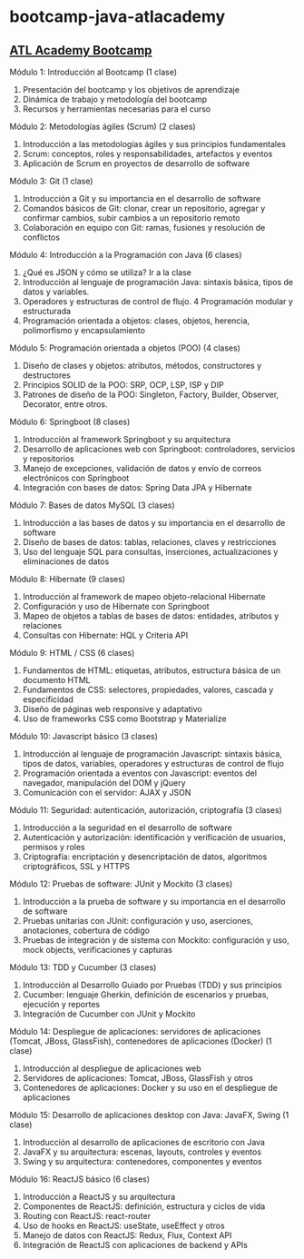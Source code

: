 # bootcamp-java-atlacademy

## [ATL Academy Bootcamp](https://atl.academy/bootcamp/java/)

Módulo 1: Introducción al Bootcamp (1 clase)
1. Presentación del bootcamp y los objetivos de aprendizaje
2. Dinámica de trabajo y metodología del bootcamp
3. Recursos y herramientas necesarias para el curso

Módulo 2: Metodologías ágiles (Scrum) (2 clases)
1. Introducción a las metodologías ágiles y sus principios fundamentales
2. Scrum: conceptos, roles y responsabilidades, artefactos y eventos
3. Aplicación de Scrum en proyectos de desarrollo de software
 
Módulo 3: Git (1 clase)
1. Introducción a Git y su importancia en el desarrollo de software
2. Comandos básicos de Git: clonar, crear un repositorio, agregar y confirmar cambios, subir cambios a un repositorio remoto
3. Colaboración en equipo con Git: ramas, fusiones y resolución de conflictos

Módulo 4: Introducción a la Programación con Java (6 clases)
1. ¿Qué es JSON y cómo se utiliza? Ir a la clase
2. Introducción al lenguaje de programación Java: sintaxis básica, tipos de datos y variables.
3. Operadores y estructuras de control de flujo.
4 Programación modular y estructurada
5. Programación orientada a objetos: clases, objetos, herencia, polimorfismo y encapsulamiento

Módulo 5: Programación orientada a objetos (POO) (4 clases)
1. Diseño de clases y objetos: atributos, métodos, constructores y destructores
2. Principios SOLID de la POO: SRP, OCP, LSP, ISP y DIP
3. Patrones de diseño de la POO: Singleton, Factory, Builder, Observer, Decorator, entre otros.

Módulo 6: Springboot (8 clases)
1. Introducción al framework Springboot y su arquitectura
2. Desarrollo de aplicaciones web con Springboot: controladores, servicios y repositorios
3. Manejo de excepciones, validación de datos y envío de correos electrónicos con Springboot
4. Integración con bases de datos: Spring Data JPA y Hibernate

Módulo 7: Bases de datos MySQL (3 clases)
1. Introducción a las bases de datos y su importancia en el desarrollo de software
2. Diseño de bases de datos: tablas, relaciones, claves y restricciones
3. Uso del lenguaje SQL para consultas, inserciones, actualizaciones y eliminaciones de datos

Módulo 8: Hibernate (9 clases)
1. Introducción al framework de mapeo objeto-relacional Hibernate
2. Configuración y uso de Hibernate con Springboot
3. Mapeo de objetos a tablas de bases de datos: entidades, atributos y relaciones
4. Consultas con Hibernate: HQL y Criteria API

Módulo 9: HTML / CSS (6 clases)
1. Fundamentos de HTML: etiquetas, atributos, estructura básica de un documento HTML
2. Fundamentos de CSS: selectores, propiedades, valores, cascada y especificidad
3. Diseño de páginas web responsive y adaptativo
4. Uso de frameworks CSS como Bootstrap y Materialize

Módulo 10: Javascript básico (3 clases)
1. Introducción al lenguaje de programación Javascript: sintaxis básica, tipos de datos, variables, operadores y estructuras de control de flujo
2. Programación orientada a eventos con Javascript: eventos del navegador, manipulación del DOM y jQuery
3. Comunicación con el servidor: AJAX y JSON

Módulo 11: Seguridad: autenticación, autorización, criptografía (3 clases)
1. Introducción a la seguridad en el desarrollo de software
2. Autenticación y autorización: identificación y verificación de usuarios, permisos y roles
3. Criptografía: encriptación y desencriptación de datos, algoritmos criptográficos, SSL y HTTPS

Módulo 12: Pruebas de software: JUnit y Mockito (3 clases)
1. Introducción a la prueba de software y su importancia en el desarrollo de software
2. Pruebas unitarias con JUnit: configuración y uso, aserciones, anotaciones, cobertura de código
3. Pruebas de integración y de sistema con Mockito: configuración y uso, mock objects, verificaciones y capturas

Módulo 13: TDD y Cucumber (3 clases)
1. Introducción al Desarrollo Guiado por Pruebas (TDD) y sus principios
2. Cucumber: lenguaje Gherkin, definición de escenarios y pruebas, ejecución y reportes
3. Integración de Cucumber con JUnit y Mockito

Módulo 14: Despliegue de aplicaciones: servidores de aplicaciones (Tomcat, JBoss, GlassFish), contenedores de aplicaciones (Docker) (1 clase)
1. Introducción al despliegue de aplicaciones web
2. Servidores de aplicaciones: Tomcat, JBoss, GlassFish y otros
3. Contenedores de aplicaciones: Docker y su uso en el despliegue de aplicaciones

Módulo 15: Desarrollo de aplicaciones desktop con Java: JavaFX, Swing (1 clase)
1. Introducción al desarrollo de aplicaciones de escritorio con Java
2. JavaFX y su arquitectura: escenas, layouts, controles y eventos
3. Swing y su arquitectura: contenedores, componentes y eventos

Módulo 16: ReactJS básico (6 clases)
1. Introducción a ReactJS y su arquitectura
2. Componentes de ReactJS: definición, estructura y ciclos de vida
3. Routing con ReactJS: react-router
4. Uso de hooks en ReactJS: useState, useEffect y otros
5. Manejo de datos con ReactJS: Redux, Flux, Context API
6. Integración de ReactJS con aplicaciones de backend y APIs
